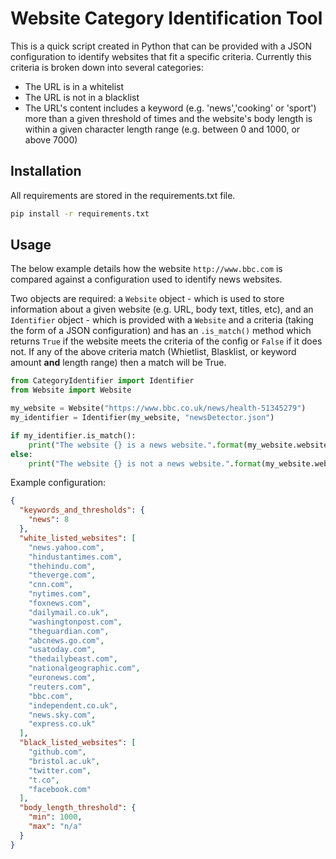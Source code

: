 # Website Category Identification Tool
This is a quick script created in Python that can be provided with a JSON configuration to identify websites that fit a specific criteria. Currently this criteria is broken down into several categories:
- The URL is in a whitelist
- The URL is not in a blacklist
- The URL's content includes a keyword (e.g. 'news','cooking' or 'sport') more than a given threshold of times and the website's body length is within a given character length range (e.g. between 0 and 1000, or above 7000)

## Installation
All requirements are stored in the requirements.txt file. 
```bash
pip install -r requirements.txt
```

## Usage 
The below example details how the website ``http://www.bbc.com`` is compared against a configuration used to identify news websites. 

Two objects are required: a ```Website``` object - which is used to store information about a given website (e.g. URL, body text, titles, etc), and an ```Identifier``` object - which is provided with a ```Website``` and a criteria (taking the form of a JSON configuration) and has an ```.is_match()``` method which returns ```True``` if the website meets the criteria of the config or ```False``` if it does not. If any of the above criteria match (Whietlist, Blasklist, or keyword amount **and** length range) then a match will be True.

```python
from CategoryIdentifier import Identifier
from Website import Website

my_website = Website("https://www.bbc.co.uk/news/health-51345279")
my_identifier = Identifier(my_website, "newsDetector.json")

if my_identifier.is_match():
    print("The website {} is a news website.".format(my_website.website_url))
else:
    print("The website {} is not a news website.".format(my_website.website_url))
```
Example configuration:

```json
{
  "keywords_and_thresholds": {
    "news": 8
  },
  "white_listed_websites": [
    "news.yahoo.com",
    "hindustantimes.com",
    "thehindu.com",
    "theverge.com",
    "cnn.com",
    "nytimes.com",
    "foxnews.com",
    "dailymail.co.uk",
    "washingtonpost.com",
    "theguardian.com",
    "abcnews.go.com",
    "usatoday.com",
    "thedailybeast.com",
    "nationalgeographic.com",
    "euronews.com",
    "reuters.com",
    "bbc.com",
    "independent.co.uk",
    "news.sky.com",
    "express.co.uk"
  ],
  "black_listed_websites": [
    "github.com",
    "bristol.ac.uk",
    "twitter.com",
    "t.co",
    "facebook.com"
  ],
  "body_length_threshold": {
    "min": 1000,
    "max": "n/a"
  }
}
```
